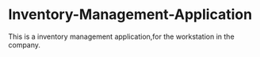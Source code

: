 # Inventory-Management-Application
This is a inventory management application,for the workstation in the company.
